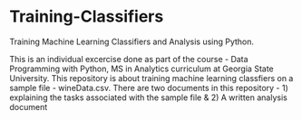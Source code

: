 # Training-Classifiers
Training Machine Learning Classifiers and Analysis using Python.

This is an individual excercise done as part of the course - Data Programming with Python, MS in Analytics curriculum at Georgia State University. This repository is about training machine learning classfiers on a sample file - wineData.csv. There are two documents in this repository - 1) explaining the tasks associated with the sample file & 2) A written analysis document 
